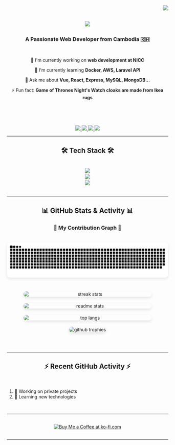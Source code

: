 <!-- README Visitors Badge -->
<img align="right" src="https://visitor-badge.laobi.icu/badge?page_id=chan-tola.chan-tola" />

<h1 align="center">
    <img src="https://readme-typing-svg.herokuapp.com/?font=Righteous&size=35&center=true&vCenter=true&width=500&height=70&duration=4000&lines=Hi+There!+👋;+I'm+Ren+Chantola!;" />
</h1>

<h3 align="center">A Passionate Web Developer from Cambodia 🇰🇭</h3>

<br/>

<div align="center" style="position: relative;">
    
 🔭 I'm currently working on **web development at NICC**
 
 🌱 I'm currently learning **Docker, AWS, Laravel API**

 💬 Ask me about **Vue, React, Express, MySQL, MongoDB...**

 ⚡ Fun fact: **Game of Thrones Night's Watch cloaks are made from Ikea rugs**
</div>

<br/><br/><br/> <!-- Added spacing to account for the DevCard -->

<div align="center"> 
  <a href="mailto:chantola.ren@gmail.com">
    <img src="https://img.shields.io/badge/Gmail-D14836?style=for-the-badge&logo=gmail&logoColor=white" />
  </a>
  <a href="https://www.linkedin.com/in/ren-chantola/" target="_blank"> 
    <img src="https://img.shields.io/badge/LinkedIn-0077B5?style=for-the-badge&logo=linkedin&logoColor=white" target="_blank" />
  </a>
  <a href="https://leetcode.com/u/Chan-Tola/" target="_blank">
    <img src="https://img.shields.io/badge/LeetCode-FFA116?style=for-the-badge&logo=leetcode&logoColor=black" />
  </a>
  <a href="" target="_blank">
     <img src="https://img.shields.io/badge/Portfolio-FF5722?style=for-the-badge&logo=todoist&logoColor=white" target="_blank" />
  </a>
</div>

<hr/>
 
<h2 align="center">🛠️ Tech Stack 🛠️</h2>
<br/>
<div align="center">
    <img src="https://skillicons.dev/icons?i=html,css,js,vue,react,bootstrap,tailwind" />
    <br/>
    <img src="https://skillicons.dev/icons?i=nodejs,express,php,laravel,python,mysql,mongodb" />
    <br/>
    <img src="https://skillicons.dev/icons?i=docker,git,github,vscode,figma,postman" />
</div>

<br/>
<hr/>

<h2 align="center">📊 GitHub Stats & Activity 📊</h2>

<div align="center">
  <!-- Snake Animation -->
  <h3>🐍 My Contribution Graph 🐍</h3>
  <picture>
    <source media="(prefers-color-scheme: dark)" srcset="https://raw.githubusercontent.com/Chan-Tola/Chan-Tola/output/github-snake-dark.svg">
    <source media="(prefers-color-scheme: light)" srcset="https://raw.githubusercontent.com/Chan-Tola/Chan-Tola/output/github-snake.svg">
    <img alt="snake eating my contributions" src="https://raw.githubusercontent.com/Chan-Tola/Chan-Tola/output/github-snake.svg" style="margin: 20px 0; border-radius: 10px; box-shadow: 0 4px 10px rgba(0,0,0,0.1);" />
  </picture>
  
  <br/>
  
  <!-- Stats Cards with improved layout -->
  <div style="display: flex; flex-wrap: wrap; justify-content: center; gap: 20px; margin: 20px 0;">
    <img width="400" src="https://github-readme-streak-stats.herokuapp.com/?user=Chan-Tola&theme=react&border_radius=10&fire=DD472C&ring=DD472C" alt="streak stats" style="border-radius: 10px; box-shadow: 0 4px 10px rgba(0,0,0,0.1);"/>
    <img width="400" src="https://github-readme-stats.vercel.app/api?username=Chan-Tola&show_icons=true&theme=react&rank_icon=github&border_radius=10&include_all_commits=true" alt="readme stats" style="border-radius: 10px; box-shadow: 0 4px 10px rgba(0,0,0,0.1);" />
  </div>
  
  <!-- Top Languages with layout improvements -->
  <div style="display: flex; justify-content: center; margin: 20px 0;">
    <img width="400" src="https://github-readme-stats.vercel.app/api/top-langs/?username=Chan-Tola&layout=compact&theme=react&border_radius=10&langs_count=8&hide=html,css,scss" alt="top langs" style="border-radius: 10px; box-shadow: 0 4px 10px rgba(0,0,0,0.1);" />
  </div>
  
  <!-- GitHub Trophy -->
  <div align="center">
    <img src="https://github-profile-trophy.vercel.app/?username=Chan-Tola&theme=onedark&row=2&column=4&margin-w=15&margin-h=15" alt="github trophies" style="border-radius: 10px; box-shadow: 0 4px 10px rgba(0,0,0,0.1);" />
  </div>
</div>

<br/><br/>

<hr/>

<h2 align="center">⚡ Recent GitHub Activity ⚡</h2>

<br/>

<!--START_SECTION:activity-->
1. 💪 Working on private projects
2. 🌱 Learning new technologies
<!--END_SECTION:activity-->

<br/>

---

<br/>

<div align="center">
  <a href='https://ko-fi.com/V7V4RAK9C' target='_blank'><img height='64' style='border:0px;height:64px;' src='https://storage.ko-fi.com/cdn/kofi1.png?v=3' border='0' alt='Buy Me a Coffee at ko-fi.com' /></a>
</div>

<br/>

---
